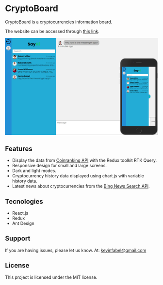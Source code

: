 # CryptoBoard

CryptoBoard is a cryptocurrencies information board.

The website can be accessed through [this link](https://cryptos-board.netlify.app/).

![CryptoBoard screenshot](https://github.com/fuaberu/my-portfolio/blob/3485346a3dc38558c313d1d0d402c62e8ea0e32d/src/assets/sayHi.png)

Features
--------

- Display the data from [Coinranking API](https://rapidapi.com/Coinranking/api/coinranking1/) with the Redux toolkit RTK Query.
- Responsive design for small and large screens.
- Dark and light modes.
- Cryptocurrency history data displayed using chart.js with variable history data.
- Latest news about cryptocurrencies from the [Bing News Search API](https://rapidapi.com/microsoft-azure-org-microsoft-cognitive-services/api/bing-news-search1/).

Tecnologies
-------

- React.js
- Redux
- Ant Design

Support
-------

If you are having issues, please let us know.
At: kevinfabel@gmail.com

License
-------

This project is licensed under the MIT license.
